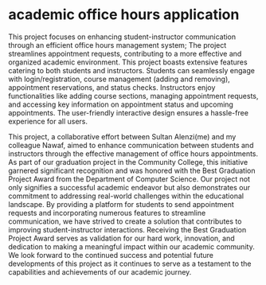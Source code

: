 # academic office hours application
This project focuses on enhancing student-instructor communication through an efficient office hours management system; The project streamlines appointment requests, contributing to a more effective and organized academic environment.
This project boasts extensive features catering to both students and instructors. Students can seamlessly engage with login/registration, course management (adding and removing), appointment reservations, and status checks. Instructors enjoy functionalities like adding course sections, managing appointment requests, and accessing key information on appointment status and upcoming appointments. The user-friendly interactive design ensures a hassle-free experience for all users.

This project, a collaborative effort between Sultan Alenzi(me) and my colleague Nawaf, aimed to enhance communication between students and instructors through the effective management of office hours appointments. As part of our graduation project in the Community College, this initiative garnered significant recognition and was honored with the Best Graduation Project Award from the Department of Computer Science.
Our project not only signifies a successful academic endeavor but also demonstrates our commitment to addressing real-world challenges within the educational landscape. By providing a platform for students to send appointment requests and incorporating numerous features to streamline communication, we have strived to create a solution that contributes to improving student-instructor interactions.
Receiving the Best Graduation Project Award serves as validation for our hard work, innovation, and dedication to making a meaningful impact within our academic community. We look forward to the continued success and potential future developments of this project as it continues to serve as a testament to the capabilities and achievements of our academic journey.
